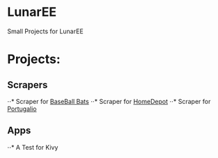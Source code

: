 # LunarEE
Small Projects for LunarEE

# Projects:
## Scrapers
⋅⋅* Scraper for [BaseBall Bats](http://www.baseballbats.net/bat-brands)
⋅⋅* Scraper for [HomeDepot](https://www.homedepot.com/)
⋅⋅* Scraper for [Portugalio](https://www.portugalio.com/)

## Apps
⋅⋅* A Test for Kivy 
